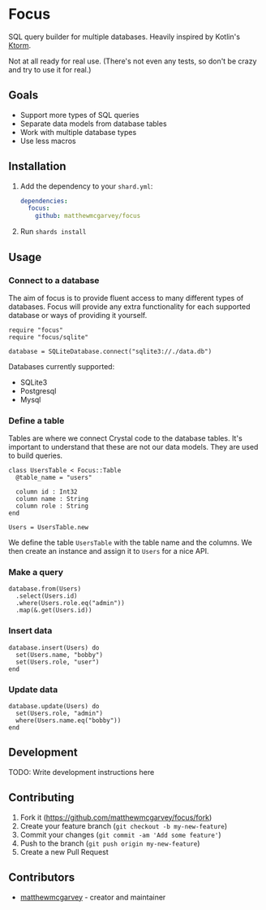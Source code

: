 # Focus

SQL query builder for multiple databases. Heavily inspired by Kotlin's [Ktorm](https://www.ktorm.org).

Not at all ready for real use. (There's not even any tests, so don't be crazy and try to use it for real.)

## Goals

- Support more types of SQL queries
- Separate data models from database tables
- Work with multiple database types
- Use less macros

## Installation

1. Add the dependency to your `shard.yml`:

   ```yaml
   dependencies:
     focus:
       github: matthewmcgarvey/focus
   ```

2. Run `shards install`

## Usage

### Connect to a database

The aim of focus is to provide fluent access to many different types of databases.
Focus will provide any extra functionality for each supported database or ways of providing it yourself.

```crystal
require "focus"
require "focus/sqlite"

database = SQLiteDatabase.connect("sqlite3://./data.db")
```

Databases currently supported:

- SQLite3
- Postgresql
- Mysql

### Define a table

Tables are where we connect Crystal code to the database tables.
It's important to understand that these are not our data models.
They are used to build queries.

```crystal
class UsersTable < Focus::Table
  @table_name = "users"

  column id : Int32
  column name : String
  column role : String
end

Users = UsersTable.new
```

We define the table `UsersTable` with the table name and the columns.
We then create an instance and assign it to `Users` for a nice API.

### Make a query

```crystal
database.from(Users)
  .select(Users.id)
  .where(Users.role.eq("admin"))
  .map(&.get(Users.id))
```

### Insert data

```crystal
database.insert(Users) do
  set(Users.name, "bobby")
  set(Users.role, "user")
end
```

### Update data

```crystal
database.update(Users) do
  set(Users.role, "admin")
  where(Users.name.eq("bobby"))
end
```

## Development

TODO: Write development instructions here

## Contributing

1. Fork it (<https://github.com/matthewmcgarvey/focus/fork>)
2. Create your feature branch (`git checkout -b my-new-feature`)
3. Commit your changes (`git commit -am 'Add some feature'`)
4. Push to the branch (`git push origin my-new-feature`)
5. Create a new Pull Request

## Contributors

- [matthewmcgarvey](https://github.com/matthewmcgarvey) - creator and maintainer
